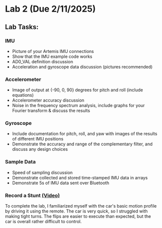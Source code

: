 # Lab 2 (Due 2/11/2025)

## Lab Tasks:
### IMU
* Picture of your Artemis IMU connections
* Show that the IMU example code works
* AD0_VAL definition discussion
* Acceleration and gyroscope data discussion (pictures recommended)

### Accelerometer
* Image of output at {-90, 0, 90} degrees for pitch and roll (include equations)
* Accelerometer accuracy discussion
* Noise in the frequency spectrum analysis, include graphs for your Fourier transform & discuss the results

### Gyroscope
* Include documentation for pitch, roll, and yaw with images of the results of different IMU positions
* Demonstrate the accuracy and range of the complementary filter, and discuss any design choices

### Sample Data
* Speed of sampling discussion
* Demonstrate collected and stored time-stamped IMU data in arrays
* Demonstrate 5s of IMU data sent over Bluetooth

### Record a Stunt [(Video)](https://drive.google.com/file/d/1VsbVhABb523XYVr3xpztkki_FMSCRxw9/view?usp=sharing)
To complete the lab, I familiarized myself with the car's basic motion profile by driving it using the remote. The car is very quick, so I struggled with making tight turns. The flips are easier to execute than expected, but the car is overall rather difficult to control. 
